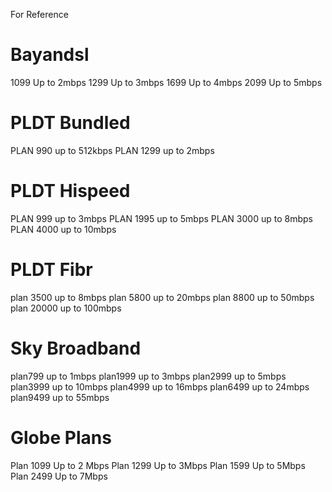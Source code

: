For Reference 

# Bayandsl

1099	Up to 2mbps
1299	Up to 3mbps
1699	Up to 4mbps
2099	Up to 5mbps

# PLDT Bundled

PLAN 990 up to 512kbps
PLAN 1299 up to 2mbps

# PLDT Hispeed

PLAN 999 up to 3mbps
PLAN 1995 up to 5mbps
PLAN 3000 up to 8mbps
PLAN 4000 up to 10mbps

# PLDT Fibr

plan 3500 up to 8mbps
plan 5800 up to 20mbps
plan 8800 up to 50mbps
plan 20000 up to 100mbps

# Sky Broadband

plan799 up to 1mbps
plan1999 up to 3mbps
plan2999 up to 5mbps
plan3999 up to 10mbps
plan4999 up to 16mbps
plan6499 up to 24mbps
plan9499 up to 55mbps

# Globe Plans
Plan 1099	Up to 2 Mbps
Plan 1299	Up to 3Mbps
Plan 1599	Up to 5Mbps
Plan 2499	Up to 7Mbps
